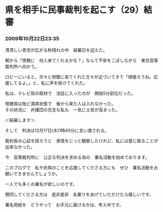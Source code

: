 # 県を相手に民事裁判を起こす（29）結審
### 2009年10月22日23:35

清清しい青空が広がる秋晴れの中　結審日を迎えた。


 
朝から「傍聴に　何人来てくれるかな？」なんて不安をこぼしながら　東京高等裁判所へ向かう。


ロビーにいると、次々と傍聴に来てくれた方々が近づいてきて「頑張ろうね。応援してるよ。」と、私に声を掛けてくれた。


私は、テレビ局の取材で　法廷に入ったのが　開始5分前位だった。



傍聴席は殆ど満席状態で　後から来た人は入れなかった。  
その状況に　弁護団の先生も私も　一気に士気が高まった。


＜結審します＞

そして　判決は12月17日(木)1時40分に言い渡される。


裁判長の心証を探ろうと　表情をじっと観察したけれど、私には感じ取ることが出来なかった。


今　高等裁判所に　公正な判決を求める為の　署名活動を始めております。

このブログで　私や衣珠のことを応援してくださる方にも　ぜひ　署名活動をお願いできませんでしょうか。

一人でも多くの署名が欲しいのです。

賛同してくださる方は　是非是非　名乗りをあげていただけたら嬉しいです。



署名用紙を　どうやって　お手元に届けるかは、考え中です。
